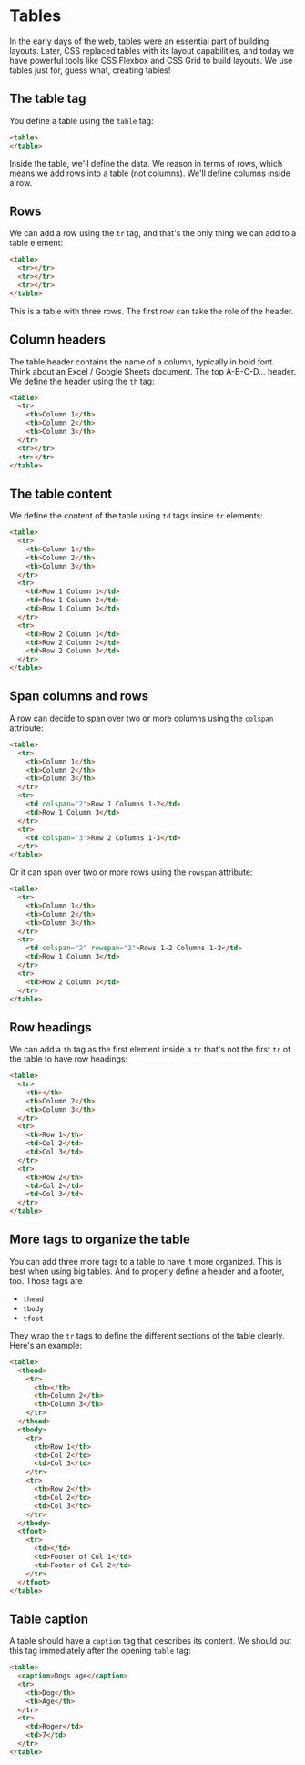 # Tables

In the early days of the web, tables were an essential part of building layouts.
Later, CSS replaced tables with its layout capabilities, and today we have powerful tools like CSS Flexbox and CSS Grid to build layouts. We use tables just for, guess what, creating tables!

## The table tag

You define a table using the `table` tag:

```html
<table>
</table>
```

Inside the table, we'll define the data. We reason in terms of rows, which means we add rows into a table (not columns). We'll define columns inside a row.

## Rows

We can add a row using the `tr` tag, and that's the only thing we can add to a table element:

```html
<table>
  <tr></tr>
  <tr></tr>
  <tr></tr>
</table>
```

This is a table with three rows.
The first row can take the role of the header.

## Column headers

The table header contains the name of a column, typically in bold font.
Think about an Excel / Google Sheets document. The top A-B-C-D... header.
We define the header using the `th` tag:

```html
<table>
  <tr> 
    <th>Column 1</th>
    <th>Column 2</th>
    <th>Column 3</th>
  </tr>
  <tr></tr> 
  <tr></tr>
</table>
```

## The table content

We define the content of the table using `td` tags inside `tr` elements:

```html
<table>
  <tr> 
    <th>Column 1</th>
    <th>Column 2</th>
    <th>Column 3</th>
  </tr>
  <tr> 
    <td>Row 1 Column 1</td>
    <td>Row 1 Column 2</td>
    <td>Row 1 Column 3</td>
  </tr>
  <tr> 
    <td>Row 2 Column 1</td>
    <td>Row 2 Column 2</td>
    <td>Row 2 Column 3</td>
  </tr>
</table>
```

## Span columns and rows

A row can decide to span over two or more columns using the `colspan` attribute:

```html
<table>
  <tr> 
    <th>Column 1</th>
    <th>Column 2</th>
    <th>Column 3</th>
  </tr>
  <tr> 
    <td colspan="2">Row 1 Columns 1-2</td>
    <td>Row 1 Column 3</td>
  </tr>
  <tr>
    <td colspan="3">Row 2 Columns 1-3</td>
  </tr>
</table>
```

Or it can span over two or more rows using the `rowspan` attribute:

```html
<table>
  <tr> 
    <th>Column 1</th>
    <th>Column 2</th>
    <th>Column 3</th>
  </tr>
  <tr> 
    <td colspan="2" rowspan="2">Rows 1-2 Columns 1-2</td>
    <td>Row 1 Column 3</td>
  </tr>
  <tr> 
    <td>Row 2 Column 3</td>
  </tr>
</table>
```

## Row headings

We can add a `th` tag as the first element inside a `tr` that's not the first `tr` of the table to have row headings:

```html
<table>
  <tr> 
    <th></th>
    <th>Column 2</th>
    <th>Column 3</th>
  </tr>
  <tr> 
    <th>Row 1</th>
    <td>Col 2</td>
    <td>Col 3</td>
  </tr>
  <tr> 
    <th>Row 2</th>
    <td>Col 2</td>
    <td>Col 3</td>
  </tr>
</table>
```

## More tags to organize the table

You can add three more tags to a table to have it more organized. This is best when using big tables. And to properly define a header and a footer, too.
Those tags are

- `thead`
- `tbody`
- `tfoot`

They wrap the `tr` tags to define the different sections of the table clearly. Here's an example:

```html
<table>
  <thead>
    <tr>
      <th></th>
      <th>Column 2</th>
      <th>Column 3</th>
    </tr>
  </thead>
  <tbody>
    <tr>
      <th>Row 1</th>
      <td>Col 2</td>
      <td>Col 3</td>
    </tr>
    <tr> 
      <th>Row 2</th>
      <td>Col 2</td>
      <td>Col 3</td>
    </tr>
  </tbody>
  <tfoot>
    <tr>
      <td></td>
      <td>Footer of Col 1</td>
      <td>Footer of Col 2</td>
    </tr>
  </tfoot>
</table> 
```

## Table caption

A table should have a `caption` tag that describes its content. We should put this tag immediately after the opening `table` tag:

```html
<table>
  <caption>Dogs age</caption>
  <tr>
    <th>Dog</th>
    <th>Age</th>
  </tr>
  <tr> 
    <td>Roger</td>
    <td>7</td>
  </tr>
</table> 
```
